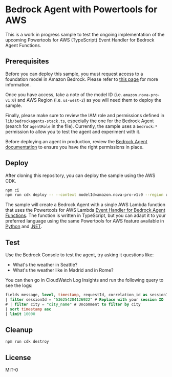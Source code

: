 # Bedrock Agent with Powertools for AWS

This is a work in progress sample to test the ongoing implementation of the upcoming Powertools for AWS (TypeScript) Event Handler for Bedrock Agent Functions.

## Prerequisites

Before you can deploy this sample, you must request access to a foundation model in Amazon Bedrock. Please refer to [this page](https://docs.aws.amazon.com/bedrock/latest/userguide/model-access-modify.html) for more information.

Once you have access, take a note of the model ID (i.e. `amazon.nova-pro-v1:0`) and AWS Region (i.e. `us-west-2`) as you will need them to deploy the sample.

Finally, please make sure to review the IAM role and permissions defined in `lib/bedrockagents-stack.ts`, especially the one for the Bedrock Agent (search for `agentRole` in the file). Currently, the sample uses a `bedrock:*` permission to allow you to test the agent and experiment with it.

Before deploying an agent in production, review the [Bedrock Agent documentation](https://docs.aws.amazon.com/bedrock/latest/userguide/security_iam_id-based-policy-examples-agent.html) to ensure you have the right permissions in place.

## Deploy

After cloning this repository, you can deploy the sample using the AWS CDK.

```bash
npm ci
npm run cdk deploy -- --context modelId=amazon.nova-pro-v1:0 --region us-west-2
```

The sample will create a Bedrock Agent with a single AWS Lambda function that uses the Powertools for AWS Lambda [Event Handler for Bedrock Agent Functions](https://s12d.com/bedrock-agents-sample-github-link). The function is written in TypeScript, but you can adapt it to your preferred language using the same Powertools for AWS feature available in [Python](https://docs.powertools.aws.dev/lambda/python/latest/core/event_handler/bedrock_agents/) and [.NET](https://docs.powertools.aws.dev/lambda/dotnet/core/event_handler/bedrock_agent_function/).

## Test

Use the Bedrock Console to test the agent, try asking it questions like:

- What's the weather in Seattle?
- What's the weather like in Madrid and in Rome?

You can then go in CloudWatch Log Insights and run the following query to see the logs:

```sql
fields message, level, timestamp, requestId, correlation_id as sessionId, tool
| filter sessionId = "536254204126922" # Replace with your session ID
# | filter city = "city_name" # Uncomment to filter by city
| sort timestamp asc
| limit 10000
```

## Cleanup

```bash
npm run cdk destroy
```

## License

MIT-0
